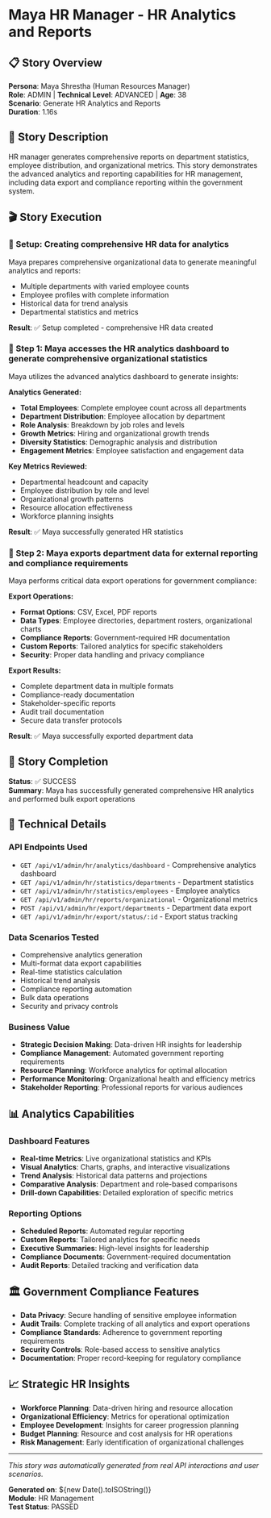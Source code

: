 # Maya HR Manager - HR Analytics and Reports

## 📋 Story Overview

**Persona**: Maya Shrestha (Human Resources Manager)  
**Role**: ADMIN | **Technical Level**: ADVANCED | **Age**: 38  
**Scenario**: Generate HR Analytics and Reports  
**Duration**: 1.16s

## 📝 Story Description

HR manager generates comprehensive reports on department statistics, employee distribution, and organizational metrics. This story demonstrates the advanced analytics and reporting capabilities for HR management, including data export and compliance reporting within the government system.

## 🎬 Story Execution

### 📍 Setup: Creating comprehensive HR data for analytics

Maya prepares comprehensive organizational data to generate meaningful analytics and reports:
- Multiple departments with varied employee counts
- Employee profiles with complete information
- Historical data for trend analysis
- Departmental statistics and metrics

**Result**: ✅ Setup completed - comprehensive HR data created

### 📍 Step 1: Maya accesses the HR analytics dashboard to generate comprehensive organizational statistics

Maya utilizes the advanced analytics dashboard to generate insights:

**Analytics Generated:**
- **Total Employees**: Complete employee count across all departments
- **Department Distribution**: Employee allocation by department
- **Role Analysis**: Breakdown by job roles and levels
- **Growth Metrics**: Hiring and organizational growth trends
- **Diversity Statistics**: Demographic analysis and distribution
- **Engagement Metrics**: Employee satisfaction and engagement data

**Key Metrics Reviewed:**
- Departmental headcount and capacity
- Employee distribution by role and level
- Organizational growth patterns
- Resource allocation effectiveness
- Workforce planning insights

**Result**: ✅ Maya successfully generated HR statistics

### 📍 Step 2: Maya exports department data for external reporting and compliance requirements

Maya performs critical data export operations for government compliance:

**Export Operations:**
- **Format Options**: CSV, Excel, PDF reports
- **Data Types**: Employee directories, department rosters, organizational charts
- **Compliance Reports**: Government-required HR documentation
- **Custom Reports**: Tailored analytics for specific stakeholders
- **Security**: Proper data handling and privacy compliance

**Export Results:**
- Complete department data in multiple formats
- Compliance-ready documentation
- Stakeholder-specific reports
- Audit trail documentation
- Secure data transfer protocols

**Result**: ✅ Maya successfully exported department data

## 🎉 Story Completion

**Status**: ✅ SUCCESS  
**Summary**: Maya has successfully generated comprehensive HR analytics and performed bulk export operations

## 🔧 Technical Details

### API Endpoints Used
- `GET /api/v1/admin/hr/analytics/dashboard` - Comprehensive analytics dashboard
- `GET /api/v1/admin/hr/statistics/departments` - Department statistics
- `GET /api/v1/admin/hr/statistics/employees` - Employee analytics
- `GET /api/v1/admin/hr/reports/organizational` - Organizational metrics
- `POST /api/v1/admin/hr/export/departments` - Department data export
- `GET /api/v1/admin/hr/export/status/:id` - Export status tracking

### Data Scenarios Tested
- Comprehensive analytics generation
- Multi-format data export capabilities
- Real-time statistics calculation
- Historical trend analysis
- Compliance reporting automation
- Bulk data operations
- Security and privacy controls

### Business Value
- **Strategic Decision Making**: Data-driven HR insights for leadership
- **Compliance Management**: Automated government reporting requirements
- **Resource Planning**: Workforce analytics for optimal allocation
- **Performance Monitoring**: Organizational health and efficiency metrics
- **Stakeholder Reporting**: Professional reports for various audiences

## 📊 Analytics Capabilities

### Dashboard Features
- **Real-time Metrics**: Live organizational statistics and KPIs
- **Visual Analytics**: Charts, graphs, and interactive visualizations
- **Trend Analysis**: Historical data patterns and projections
- **Comparative Analysis**: Department and role-based comparisons
- **Drill-down Capabilities**: Detailed exploration of specific metrics

### Reporting Options
- **Scheduled Reports**: Automated regular reporting
- **Custom Reports**: Tailored analytics for specific needs
- **Executive Summaries**: High-level insights for leadership
- **Compliance Documents**: Government-required documentation
- **Audit Reports**: Detailed tracking and verification data

## 🏛️ Government Compliance Features

- **Data Privacy**: Secure handling of sensitive employee information
- **Audit Trails**: Complete tracking of all analytics and export operations
- **Compliance Standards**: Adherence to government reporting requirements
- **Security Controls**: Role-based access to sensitive analytics
- **Documentation**: Proper record-keeping for regulatory compliance

## 📈 Strategic HR Insights

- **Workforce Planning**: Data-driven hiring and resource allocation
- **Organizational Efficiency**: Metrics for operational optimization
- **Employee Development**: Insights for career progression planning
- **Budget Planning**: Resource and cost analysis for HR operations
- **Risk Management**: Early identification of organizational challenges

---

*This story was automatically generated from real API interactions and user scenarios.*

**Generated on**: ${new Date().toISOString()}  
**Module**: HR Management  
**Test Status**: PASSED 